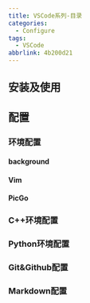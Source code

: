 ```yaml
---
title: VSCode系列-目录
categories:
  - Configure
tags:
  - VSCode
abbrlink: 4b200d21
---
```



## 安装及使用
## 配置
### 环境配置
#### background
#### Vim
#### PicGo
### C++环境配置
### Python环境配置
### Git&Github配置
### Markdown配置



